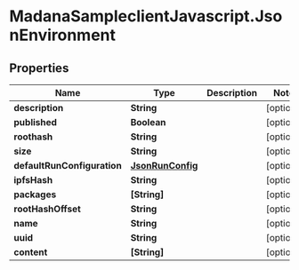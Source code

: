 # MadanaSampleclientJavascript.JsonEnvironment

## Properties

Name | Type | Description | Notes
------------ | ------------- | ------------- | -------------
**description** | **String** |  | [optional] 
**published** | **Boolean** |  | [optional] 
**roothash** | **String** |  | [optional] 
**size** | **String** |  | [optional] 
**defaultRunConfiguration** | [**JsonRunConfig**](JsonRunConfig.md) |  | [optional] 
**ipfsHash** | **String** |  | [optional] 
**packages** | **[String]** |  | [optional] 
**rootHashOffset** | **String** |  | [optional] 
**name** | **String** |  | [optional] 
**uuid** | **String** |  | [optional] 
**content** | **[String]** |  | [optional] 



